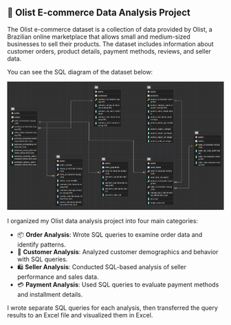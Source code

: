 ## 🚀 Olist E-commerce Data Analysis Project

The Olist e-commerce dataset is a collection of data provided by Olist, a Brazilian online marketplace that allows small and medium-sized businesses to sell their products. The dataset includes information about customer orders, product details, payment methods, reviews, and seller data.

You can see the SQL diagram of the dataset below:

![alt text](https://github.com/hilalguleryuz/postgresql_olist_data_analysis_project/blob/main/Olist_ERD_diagram.png)

I organized my Olist data analysis project into four main categories: 
- 📦 **Order Analysis**: Wrote SQL queries to examine order data and identify patterns.
- 👤 **Customer Analysis**: Analyzed customer demographics and behavior with SQL queries.
- 🛍️ **Seller Analysis**: Conducted SQL-based analysis of seller performance and sales data.
- 💳 **Payment Analysis**: Used SQL queries to evaluate payment methods and installment details.

I wrote separate SQL queries for each analysis, then transferred the query results to an Excel file and visualized them in Excel.











